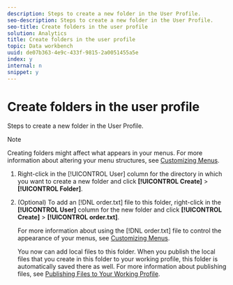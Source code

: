 ```yaml
---
description: Steps to create a new folder in the User Profile.
seo-description: Steps to create a new folder in the User Profile.
seo-title: Create folders in the user profile
solution: Analytics
title: Create folders in the user profile
topic: Data workbench
uuid: de07b363-4e9c-433f-9815-2a0051455a5e
index: y
internal: n
snippet: y
---
```


# Create folders in the user profile

Steps to create a new folder in the User Profile.

>[!NOTE]
>
>Creating folders might affect what appears in your menus. For more information about altering your menu structures, see [Customizing Menus](../../c_intf_anlys_ftrs/c_ctm_menus/c_ctm_menus.md#concept_93D4C09CB7F34CD293B7B64FBA1CF894).

1. Right-click in the [!UICONTROL User] column for the directory in which you want to create a new folder and click **[!UICONTROL Create]** > **[!UICONTROL Folder]**.
1. (Optional) To add an [!DNL order.txt] file to this folder, right-click in the **[!UICONTROL User]** column for the new folder and click **[!UICONTROL Create]** > **[!UICONTROL order.txt]**.

   For more information about using the [!DNL order.txt] file to control the appearance of your menus, see [Customizing Menus](../../c_intf_anlys_ftrs/c_ctm_menus/c_ctm_menus.md#concept_93D4C09CB7F34CD293B7B64FBA1CF894).

   You now can add local files to this folder. When you publish the local files that you create in this folder to your working profile, this folder is automatically saved there as well. For more information about publishing files, see [Publishing Files to Your Working Profile](../../c_admin_intrf/c_prof_mgr/t_pub_files_wkg_prof.md#task_A0106E010C834D16BD60EEF4721B6AF9). 

